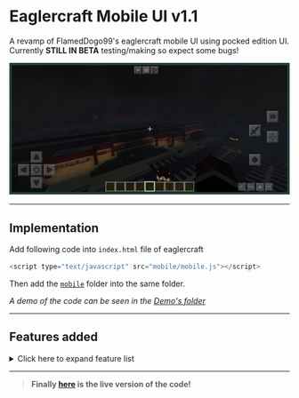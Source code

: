 # Eaglercraft Mobile UI v1.1
 A revamp of FlamedDogo99's eaglercraft mobile UI using pocked edition UI.<br>
 Currently **STILL IN BETA** testing/making so expect some bugs!

![Ingame](.github/assets/ingame.png)<br>

<hr>

## Implementation
 Add following code into `index.html` file of eaglercraft<br>

 ```javascript
<script type="text/javascript" src="mobile/mobile.js"></script>
 ```

 Then add the [`mobile`](https://github.com/irv77/eaglercraft-mobile/tree/main/source/) folder into the same folder.<br>
 
 _A demo of the code can be seen in the [Demo's folder](https://github.com/irv77/eaglercraft-mobile/tree/main/demo/)_

<hr>

## Features added

<details>
<summary>Click here to expand feature list</summary>

- [x] Strafe buttons when holding forward
- [x] Crouch lock on hold
- [x] Sprint button (sperate from double tapping forward)
- [ ] Misc Platform support (Controller, Keyboard arrows, etc)
- [ ] Cancel button for file upload
- [ ] Styling for file upload
- [x] Back button for Kiwi browser?
- [x] Re-orginize button layout (With new icons)
- [ ] Redo the display button functions
- [x] Pocket Edition UI
- [x] Toggle perspective
- [x] Bug fixes from original
- [ ] Config file for features
- [ ] Organized Code
</details>

<hr>

>__Finally [here](https://irv77.github.io/eaglercraft-mobile/demo/) is the live version of the code!__